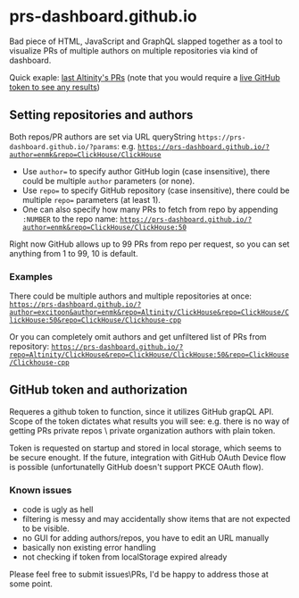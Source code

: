 # prs-dashboard.github.io
Bad piece of HTML, JavaScript and GraphQL slapped together as a tool to visualize PRs of multiple authors on multiple repositories via kind of dashboard.

Quick exaple: [last Altinity's PRs](https://prs-dashboard.github.io/?author=excitoon&author=quickhouse&author=zvonand&author=arthurpassos&author=filimonov&author=vzakaznikov&author=enmk&repo=Altinity/ClickHouse&repo=ClickHouse/ClickHouse:50&repo=ClickHouse/Clickhouse-cpp&repo=ClickHouse/ClickHouse-odbc)
(note that you would require a [live GitHub token to see any results](https://docs.github.com/en/enterprise-server@3.4/authentication/keeping-your-account-and-data-secure/creating-a-personal-access-token))

## Setting repositories and authors

Both repos/PR authors are set via URL queryString `https://prs-dashboard.github.io/?params`: e.g.
[`https://prs-dashboard.github.io/?author=enmk&repo=ClickHouse/ClickHouse`](https://prs-dashboard.github.io/?author=enmk&repo=ClickHouse/ClickHouse)
- Use `author=` to specify author GitHub login (case insensitive), there could be multiple `author` parameters (or none).
- Use `repo=` to specify GitHub repository (case insensitive), there could be multiple `repo=` parameters (at least 1).
- One can also specify how many PRs to fetch from repo by appending `:NUMBER` to the repo name: [`https://prs-dashboard.github.io/?author=enmk&repo=ClickHouse/ClickHouse:50`](https://prs-dashboard.github.io/?author=enmk&repo=ClickHouse/ClickHouse:50)

Right now GitHub allows up to 99 PRs from repo per request, so you can set anything from 1 to 99, 10 is default.


### Examples
There could be multiple authors and multiple repositories at once: 
[`https://prs-dashboard.github.io/?author=excitoon&author=enmk&repo=Altinity/ClickHouse&repo=ClickHouse/ClickHouse:50&repo=ClickHouse/Clickhouse-cpp`](https://prs-dashboard.github.io/?author=excitoon&author=enmk&repo=Altinity/ClickHouse&repo=ClickHouse/ClickHouse:50&repo=ClickHouse/Clickhouse-cpp)

Or you can completely omit authors and get unfiltered list of PRs from repository: [`https://prs-dashboard.github.io/?repo=Altinity/ClickHouse&repo=ClickHouse/ClickHouse:50&repo=ClickHouse/Clickhouse-cpp`](https://prs-dashboard.github.io/?repo=Altinity/ClickHouse&repo=ClickHouse/ClickHouse:50&repo=ClickHouse/Clickhouse-cpp)


## GitHub token and authorization
Requeres a github token to function, since it utilizes GitHub grapQL API. Scope of the token dictates what results you will see: e.g. there is no way of getting PRs private repos \ private organization authors with plain token.

Token is requested on startup and stored in local storage, which seems to be secure enought. If the future, integration with GitHub OAuth Device flow is possible (unfortunatelly GitHub doesn't support PKCE OAuth flow).

### Known issues
- code is ugly as hell
- filtering is messy and may accidentally show items that are not expected to be visible.
- no GUI for adding authors/repos, you have to edit an URL manually
- basically non existing error handling
- not checking if token from localStorage expired already


Please feel free to submit issues\PRs, I'd be happy to address those at some point.
